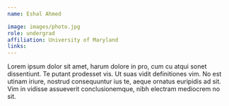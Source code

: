 ```yaml
---
name: Eshal Ahmed

image: images/photo.jpg
role: undergrad
affiliation: University of Maryland
links:
---
```


Lorem ipsum dolor sit amet, harum dolore in pro, cum cu atqui sonet dissentiunt. Te putant prodesset vis. Ut suas vidit definitiones vim. No est utinam iriure, nostrud consequuntur ius te, aeque ornatus euripidis ad sit. Vim in vidisse assueverit conclusionemque, nibh electram mediocrem no sit.

